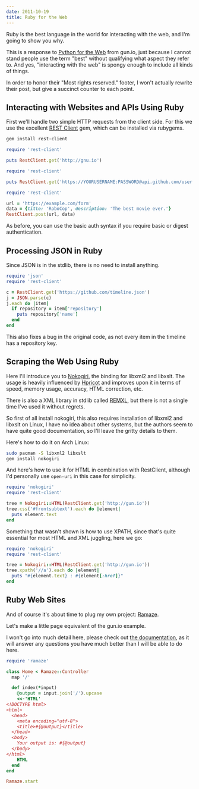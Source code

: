 ```yaml
---
date: 2011-10-19
title: Ruby for the Web
---
```


Ruby is the best language in the world for interacting with the web, and I'm
going to show you why.

This is a response to
[Python for the Web](http://gun.io/blog/python-for-the-web/)
from gun.io, just because I cannot stand people use the term "best"
without qualifying what aspect they refer to. And yes, "interacting with the web" is spongy enough to include all kinds of things.

In order to honor their "Most rights reserved." footer, I won't actually
rewrite their post, but give a succinct counter to each point.

## Interacting with Websites and APIs Using Ruby

First we'll handle two simple HTTP requests from the client side. For this we use the excellent
[REST Client](https://github.com/archiloque/rest-client)
gem, which can be installed via rubygems.

```` bash
gem install rest-client
````

```` ruby
require 'rest-client'

puts RestClient.get('http://gnu.io')
````

```` ruby
require 'rest-client'

puts RestClient.get('https://YOURUSERNAME:PASSWORD@api.github.com/user')
````

```` ruby
require 'rest-client'

url = 'https://example.com/form'
data = {title: 'RoboCop', description: 'The best movie ever.'}
RestClient.post(url, data)
````

As before, you can use the basic auth syntax if you require basic or digest authentication.

## Processing JSON in Ruby

Since JSON is in the stdlib, there is no need to install anything.

```` ruby
require 'json'
require 'rest-client'

c = RestClient.get('https://github.com/timeline.json')
j = JSON.parse(c)
j.each do |item|
  if repository = item['repository']
    puts repository['name']
  end
end
````

This also fixes a bug in the original code, as not every item in the timeline
has a repository key.

## Scraping the Web Using Ruby

Here I'll introduce you to [Nokogiri](http://nokogiri.org/), the binding for
libxml2 and libxslt. The usage is heavily influenced by
[Hpricot](http://hpricot.com/) and improves upon it in terms of speed, memory
usage, accuracy, HTML correction, etc.

There is also a XML library in stdlib called
[REMXL](http://germane-software.com/software/rexml/), but there is not a single
time I've used it without regrets.

So first of all install nokogiri, this also requires installation of libxml2
and libxslt on Linux, I have no idea about other systems, but the authors seem
to have quite good documentation, so I'll leave the gritty details to them.

Here's how to do it on Arch Linux:

```` bash
sudo pacman -S libxml2 libxslt
gem install nokogiri
````

And here's how to use it for HTML in combination with RestClient, although I'd
personally use `open-uri` in this case for simplicity.

```` ruby
require 'nokogiri'
require 'rest-client'

tree = Nokogiri::HTML(RestClient.get('http://gun.io'))
tree.css('#frontsubtext').each do |element|
  puts element.text
end
````

Something that wasn't shown is how to use XPATH, since that's quite essential
for most HTML and XML juggling, here we go:

```` ruby
require 'nokogiri'
require 'rest-client'

tree = Nokogiri::HTML(RestClient.get('http://gun.io'))
tree.xpath('//a').each do |element|
  puts "#{element.text} : #{element[:href]}"
end
````

## Ruby Web Sites

And of course it's about time to plug my own project: [Ramaze](http://ramaze.net).

Let's make a little page equivalent of the gun.io example.

I won't go into much detail here, please check out
[the documentation](http://ramaze.net/documentation/index.html), as it will
answer any questions you have much better than I will be able to do here.

```` ruby
require 'ramaze'

class Home < Ramaze::Controller
  map '/'

  def index(*input)
    @output = input.join('/').upcase
    <<-'HTML'
<!DOCTYPE html>
<html>
  <head>
    <meta encoding="utf-8">
    <title>#{@output}</title>
  </head>
  <body>
    Your output is: #{@output}
  </body>
</html>
    HTML
  end
end

Ramaze.start
````
